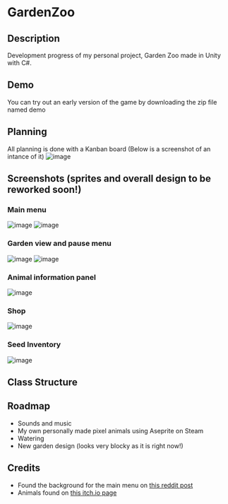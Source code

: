 # GardenZoo

## Description
Development progress of my personal project, Garden Zoo made in Unity with C#.

## Demo
You can try out an early version of the game by downloading the zip file named demo 

## Planning
All planning is done with a Kanban board (Below is a screenshot of an intance of it)
![image](https://github.com/user-attachments/assets/ef9ce8d8-72d1-47b8-8b75-99f4a0d54fb0)

## Screenshots (sprites and overall design to be reworked soon!)
### Main menu
![image](https://github.com/user-attachments/assets/9506347d-b074-4355-8073-875b9d42bf25)
![image](https://github.com/user-attachments/assets/3f96db53-7d00-47ea-aa3e-2eb57cb75bd9)
### Garden view and pause menu
![image](https://github.com/user-attachments/assets/b7c10f0d-bc19-40b4-9d15-acb687315dbc)
![image](https://github.com/user-attachments/assets/6bce8c65-55c0-45bd-a450-fa3658900183)
### Animal information panel
![image](https://github.com/user-attachments/assets/01be4e0f-9bcd-4c8f-a113-3384930df3d8)
### Shop
![image](https://github.com/user-attachments/assets/e790ee22-d42d-4e34-88a1-9ffdfe339885)
### Seed Inventory
![image](https://github.com/user-attachments/assets/45dbca4a-1c79-4f5c-af71-2541cb0c52ec)

## Class Structure

## Roadmap
- Sounds and music
- My own personally made pixel animals using Aseprite on Steam
- Watering
- New garden design (looks very blocky as it is right now!)

## Credits
- Found the background for the main menu on [this reddit post](https://www.reddit.com/r/PixelArt/comments/lvb7rh/flower_garden/?rdt=57450)
- Animals found on [this itch.io page](https://lyaseek.itch.io/miniffanimals)




